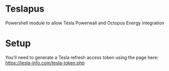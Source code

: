 # Teslapus
Powershell module to allow Tesla Powerwall and Octopus Energy integration

# Setup
You'll need to generate a Tesla refresh access token using the page here: https://tesla-info.com/tesla-token.php
